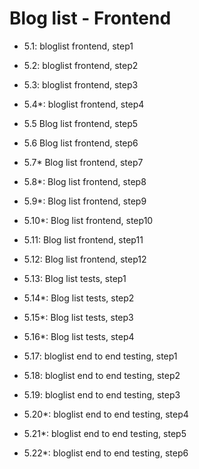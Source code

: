 # Blog list - Frontend

- 5.1: bloglist frontend, step1
- 5.2: bloglist frontend, step2
- 5.3: bloglist frontend, step3
- 5.4\*: bloglist frontend, step4

- 5.5 Blog list frontend, step5
- 5.6 Blog list frontend, step6
- 5.7\* Blog list frontend, step7
- 5.8\*: Blog list frontend, step8
- 5.9\*: Blog list frontend, step9
- 5.10\*: Blog list frontend, step10

- 5.11: Blog list frontend, step11
- 5.12: Blog list frontend, step12

- 5.13: Blog list tests, step1
- 5.14\*: Blog list tests, step2
- 5.15\*: Blog list tests, step3
- 5.16\*: Blog list tests, step4

- 5.17: bloglist end to end testing, step1
- 5.18: bloglist end to end testing, step2
- 5.19: bloglist end to end testing, step3
- 5.20\*: bloglist end to end testing, step4
- 5.21\*: bloglist end to end testing, step5
- 5.22\*: bloglist end to end testing, step6
